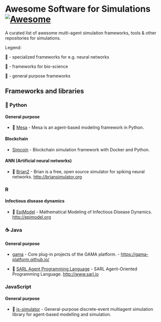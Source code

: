 # Awesome Software for Simulations [![Awesome](https://cdn.rawgit.com/sindresorhus/awesome/d7305f38d29fed78fa85652e3a63e154dd8e8829/media/badge.svg)](https://github.com/sindresorhus/awesome)

A curated list of awesome multi-agent simulation frameworks, tools &amp; other repositories for simulations.

Legend:

🧠 - specialized frameworks for e.g. neural networks

🦠 - frameworks for bio-science

🧰 - general purpose frameworks

## Frameworks and libraries

### :snake: Python

#### General purpose

* 🧰 [Mesa](https://github.com/projectmesa/mesa) - Mesa is an agent-based modeling framework in Python.

#### Blockchain

* [Simcoin](https://github.com/sbaresearch/simcoin) - Blockchain simulation framework with Docker and Python.

#### ANN (Artificial neural networks)

* 🧠 [Brian2](https://github.com/brian-team/brian2) - Brian is a free, open source simulator for spiking neural networks. http://briansimulator.org

### R

#### Infectious disease dynamics

* 🦠 [EpiModel](https://github.com/statnet/EpiModel) - Mathematical Modeling of Infectious Disease Dynamics. http://epimodel.org

### :coffee: Java

#### General purpose

* [gama](https://github.com/gama-platform/gama) - Core plug-in projects of the GAMA platform. - https://gama-platform.github.io/

* 🧰 [SARL Agent Programming Language](https://github.com/sarl/sarl) - SARL Agent-Oriented Programming Language. http://www.sarl.io

### JavaScript

#### General purpose

* 🧰 [js-simulator](https://github.com/chen0040/js-simulator) - General-purpose discrete-event multiagent simulation library for agent-based modelling and simulation.
